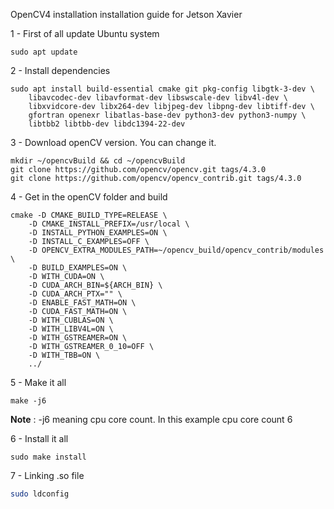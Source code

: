 OpenCV4 installation installation guide for Jetson Xavier 

1 - First of all update Ubuntu system

```
sudo apt update
```
2 - Install dependencies
```
sudo apt install build-essential cmake git pkg-config libgtk-3-dev \
    libavcodec-dev libavformat-dev libswscale-dev libv4l-dev \
    libxvidcore-dev libx264-dev libjpeg-dev libpng-dev libtiff-dev \
    gfortran openexr libatlas-base-dev python3-dev python3-numpy \
    libtbb2 libtbb-dev libdc1394-22-dev
```
3 - Download openCV version. You can change it.

```
mkdir ~/opencvBuild && cd ~/opencvBuild
git clone https://github.com/opencv/opencv.git tags/4.3.0
git clone https://github.com/opencv/opencv_contrib.git tags/4.3.0
```
4 - Get in the openCV folder and build
```
cmake -D CMAKE_BUILD_TYPE=RELEASE \
    -D CMAKE_INSTALL_PREFIX=/usr/local \
    -D INSTALL_PYTHON_EXAMPLES=ON \
    -D INSTALL_C_EXAMPLES=OFF \
    -D OPENCV_EXTRA_MODULES_PATH=~/opencv_build/opencv_contrib/modules \
    -D BUILD_EXAMPLES=ON \
    -D WITH_CUDA=ON \
    -D CUDA_ARCH_BIN=${ARCH_BIN} \
    -D CUDA_ARCH_PTX="" \
    -D ENABLE_FAST_MATH=ON \
    -D CUDA_FAST_MATH=ON \
    -D WITH_CUBLAS=ON \
    -D WITH_LIBV4L=ON \
    -D WITH_GSTREAMER=ON \
    -D WITH_GSTREAMER_0_10=OFF \
    -D WITH_TBB=ON \
    ../
```
5 - Make it all 
```
make -j6
```
**Note** : -j6 meaning cpu core count. In this example cpu core count 6

6 - Install it all
```
sudo make install
```
7 - Linking .so file

```sh
sudo ldconfig
```
